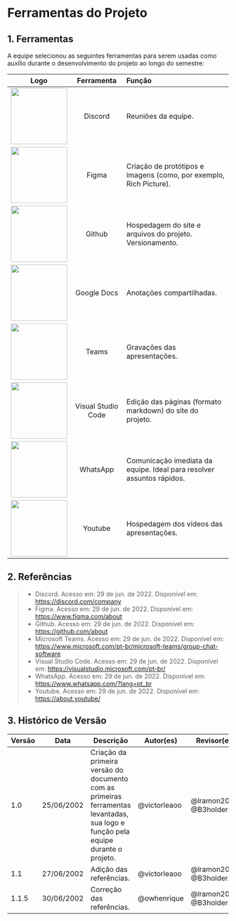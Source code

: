 # Ferramentas do Projeto

## 1. Ferramentas
A equipe selecionou as seguintes ferramentas para serem usadas como auxílio durante o desenvolvimento do projeto ao longo do semestre:

| Logo | Ferramenta | Função |
| :--: | :--------: | :----- |
| <img src="https://raw.githubusercontent.com/Requisitos-de-Software/2022.1-Grupo-03/main/docs/media/logo-discord.png" width="128" height="128"/> | Discord | Reuniões da equipe. |
| <img src="https://raw.githubusercontent.com/Requisitos-de-Software/2022.1-Grupo-03/main/docs/media/logo-figma.png" width="128" height="128"/> | Figma | Criação de protótipos e imagens (como, por exemplo, Rich Picture). |
| <img src="https://raw.githubusercontent.com/Requisitos-de-Software/2022.1-Grupo-03/main/docs/media/logo-github.png" width="128" height="128"/> | Github | Hospedagem do site e arquivos do projeto. Versionamento. |
| <img src="https://raw.githubusercontent.com/Requisitos-de-Software/2022.1-Grupo-03/main/docs/media/logo-docs.png" width="128" height="128"/> | Google Docs | Anotações compartilhadas. |
| <img src="https://raw.githubusercontent.com/Requisitos-de-Software/2022.1-Grupo-03/main/docs/media/logo-teams.png" width="128" height="128"/> | Teams | Gravações das apresentações. |
| <img src="https://raw.githubusercontent.com/Requisitos-de-Software/2022.1-Grupo-03/main/docs/media/logo-vscode.png" width="128" height="128"/>  | Visual Studio Code | Edição das páginas (formato markdown) do site do projeto. |
| <img src="https://raw.githubusercontent.com/Requisitos-de-Software/2022.1-Grupo-03/main/docs/media/logo-wpp.png" width="128" height="128"/> | WhatsApp | Comunicação imediata da equipe. Ideal para resolver assuntos rápidos. |
| <img src="https://raw.githubusercontent.com/Requisitos-de-Software/2022.1-Grupo-03/main/docs/media/logo-youtube.png" width="128" height="128"/> | Youtube | Hospedagem dos vídeos das apresentações. |

## 2. Referências

> - Discord. Acesso em: 29 de jun. de 2022. Disponível em: https://discord.com/company
> - Figma. Acesso em: 29 de jun. de 2022. Disponível em: https://www.figma.com/about
> - Github. Acesso em: 29 de jun. de 2022. Disponível em: https://github.com/about
> - Microsoft Teams. Acesso em: 29 de jun. de 2022. Disponível em: https://www.microsoft.com/pt-br/microsoft-teams/group-chat-software
> - Visual Studio Code. Acesso em: 29 de jun. de 2022. Disponível em: https://visualstudio.microsoft.com/pt-br/
> - WhatsApp. Acesso em: 29 de jun. de 2022. Disponível em: https://www.whatsapp.com/?lang=pt_br
> - Youtube. Acesso em: 29 de jun. de 2022. Disponível em: https://about.youtube/

## 3. Histórico de Versão
| Versão | Data | Descrição | Autor(es) | Revisor(es) |
| ------ | ---- | --------- | --------- | ----------- |
| 1.0    | 25/06/2002 | Criação da primeira versão do documento com as primeiras ferramentas levantadas, sua logo e função pela equipe durante o projeto. | @victorleaoo | @lramon2001, @B3holder2 |
| 1.1    | 27/06/2002 | Adição das referências. | @victorleaoo | @lramon2001, @B3holder2 |
| 1.1.5  | 30/06/2002 | Correção das referências. | @owhenrique | @lramon2001, @B3holder2 |